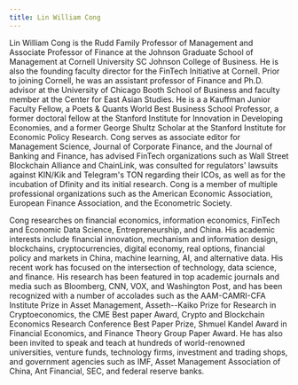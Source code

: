 ```yaml
---
title: Lin William Cong
---
```

Lin William Cong is the Rudd Family Professor of Management and Associate Professor of Finance at the Johnson Graduate School of Management at Cornell University SC Johnson College of Business. He is also the founding faculty director for the FinTech Initiative at Cornell. Prior to joining Cornell, he was an assistant professor of Finance and Ph.D. advisor at the University of Chicago Booth School of Business and faculty member at the Center for East Asian Studies. He is a a Kauffman Junior Faculty Fellow, a Poets & Quants World Best Business School Professor, a former doctoral fellow at the Stanford Institute for Innovation in Developing Economies, and a former George Shultz Scholar at the Stanford Institute for Economic Policy Research. Cong serves as associate editor for Management Science, Journal of Corporate Finance, and the Journal of Banking and Finance, has advised FinTech organizations such as Wall Street Blockchain Alliance and ChainLink, was consulted for regulators' lawsuits against KIN/Kik and Telegram's TON regarding their ICOs, as well as for the incubation of Dfinity and its initial research. Cong is a member of multiple professional organizations such as the American Economic Association, European Finance Association, and the Econometric Society. 

   Cong researches on financial economics, information economics, FinTech and Economic Data Science, Entrepreneurship, and China. His academic interests include financial innovation, mechanism and information design, blockchains, cryptocurrencies, digital economy, real options, financial policy and markets in China, machine learning, AI, and alternative data. His recent work has focused on the intersection of technology, data science, and finance. His research has been featured in top academic journals and media such as Bloomberg, CNN, VOX, and Washington Post, and has been recognized with a number of accolades such as the AAM-CAMRI-CFA Institute Prize in Asset Management, Asseth--Kaiko Prize for Research in Cryptoeconomics, the CME Best paper Award, Crypto and Blockchain Economics Research Conference Best Paper Prize, Shmuel Kandel Award in Financial Economics, and Finance Theory Group Paper Award. He has also been invited to speak and teach at hundreds of world-renowned universities, venture funds, technology firms, investment and trading shops, and government agencies such as IMF, Asset Management Association of China, Ant Financial, SEC, and federal reserve banks.  
